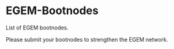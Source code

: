 # EGEM-Bootnodes
List of EGEM bootnodes.

Please submit your bootnodes to strengthen the EGEM network.
